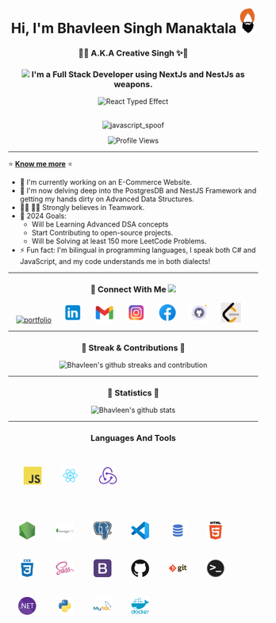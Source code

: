 <h1 align="center">Hi, I'm Bhavleen Singh Manaktala <img src="./logo.svg" alt="cs logo" height="50"> </h1>
<h3 align="center">🌟✨  A.K.A Creative Singh ✨🌟 </h3>

<h3 align="center"> <img src="https://media.giphy.com/media/hvRJCLFzcasrR4ia7z/giphy.gif" width="24"> I'm a Full Stack Developer using NextJs and NestJs as weapons.</h3>

<div align="center">
  <img src="https://readme-typing-svg.herokuapp.com?font=Fira+Code&weight=800&duration=2000&pause=1000&background=151515&center=true&vCenter=true&random=false&width=435&lines=Full+Stack+Developer;Javascript+Developer;ReactJs+Developer;NodeJs+Developer" alt="React Typed Effect" />
</div>

<br/>
<p align="center"> 
  <img src="https://github-readme-stats.vercel.app/api/top-langs/?username=creative-singh&layout=compact&hide=html&theme=radical" alt=javascript_spoof /> 
</p>

<div align="center">
  <img src="https://komarev.com/ghpvc/?username=SkyCaptainess&style=flat-square&color=blue" alt="Profile Views" width="150" />
</div>

<!-- Here I post some stuff as public but believe me I have a lot of stuff on Private 😉 -->

---

<p>⭐️ <u><b>Know me more</b></u> ⭐️</p>

- 🔭 I'm currently working on an E-Commerce Website.
- 🌱 I'm now delving deep into the PostgresDB and NestJS Framework and getting my hands dirty on Advanced Data Structures.
- 🧑‍💻 🧑‍💻 Strongly believes in Teamwork.
- 🔗 2024 Goals:
  - Will be Learning Advanced DSA concepts
  - Start Contributing to open-source projects.
  - Will be Solving at least 150 more LeetCode Problems.
- ⚡ Fun fact: I'm bilingual in programming languages, I speak both C# and JavaScript, and my code understands me in both dialects!
  <br/>

---

<h3 align="center">📮 Connect With Me  <img src='https://raw.githubusercontent.com/ShahriarShafin/ShahriarShafin/main/Assets/handshake.gif' width="75" /></h3>

<p align="center">
  <a href="https://creative-singh.netlify.app/" target="blank"><img src="https://img.icons8.com/ios/50/ffa500/circled-c.png" alt="portfolio" height="40" width="40" /></a> &nbsp;&nbsp;&nbsp;&nbsp;
  <a href="https://www.linkedin.com/in/creative-singh/" target="blank"><img src="./linkedin.svg" alt="linkedin profile link" height="40" width="40" /></a> &nbsp;&nbsp;&nbsp;&nbsp;
  <a href="mailto:singhbhavleen3@gmail.com" target="blank"><img src="./gmail.svg" alt="gmail profile link" height="40" width="40" /></a> &nbsp;&nbsp;&nbsp;&nbsp;
  <a href="https://www.instagram.com/creative.singh_/" target="blank"><img src="./instagram.svg" alt="instagram profile link" height="40" width="40" /></a> &nbsp;&nbsp;&nbsp;&nbsp;
  <a href="https://www.facebook.com/bhavleensm/" target="blank"><img src="./facebook.svg" alt="facebook profile link" height="40" width="40" /></a> &nbsp;&nbsp;&nbsp;&nbsp;
  <a href="https://github.com/creative-singh" target="blank"><img src="./github.svg" alt="github profile link" height="40" width="40" /></a> &nbsp;&nbsp;&nbsp;&nbsp;
  <a href="https://leetcode.com/bhavleen_singh_fsd/" target="blank"><img src="./leetcode.png" alt="leetcode profile link" height="40" width="40" /></a> &nbsp;&nbsp;&nbsp;&nbsp;
</p>

---

<h3 align="center"> 🚀 Streak & Contributions 🚀</h3>
<p align="center"> 
  <img alt="Bhavleen's github streaks and contribution" src="https://github-readme-streak-stats.herokuapp.com/?user=creative-singh&theme=radical&hide_border=false" /> 
</p>

---

<h3 align="center">🏅 Statistics 🏅</h3>
<p align="center"> 
  <img alt="Bhavleen's github stats" src="https://github-readme-stats.vercel.app/api?username=creative-singh&show_icons=true&theme=radical" /> 
</p>

---

<h3 align="center">Languages And Tools</h3>
<p>
<div style="height:100px; width:100%; border:1px solid white; border-radius:5px;padding:10px">

  <img align="left" alt="JavaScript" width="36px" src="https://raw.githubusercontent.com/github/explore/80688e429a7d4ef2fca1e82350fe8e3517d3494d/topics/javascript/javascript.png" style="margin:10px; padding: 10px;" />

  <img align="left" alt="React" width="36px" src="https://raw.githubusercontent.com/github/explore/80688e429a7d4ef2fca1e82350fe8e3517d3494d/topics/react/react.png" style="margin:10px; padding: 10px;" />

  <img align="left" alt="Redux" width="36px" src="https://raw.githubusercontent.com/devicons/devicon/55609aa5bd817ff167afce0d965585c92040787a/icons/redux/redux-original.svg" style="margin:10px; padding: 10px;" />

</div>

<img align="left" alt="Node.js" width="36px" src="https://raw.githubusercontent.com/github/explore/80688e429a7d4ef2fca1e82350fe8e3517d3494d/topics/nodejs/nodejs.png" style="margin:10px; padding: 10px;" />

<img align="left" alt="MongoDB" width="36px" src="https://raw.githubusercontent.com/github/explore/80688e429a7d4ef2fca1e82350fe8e3517d3494d/topics/mongodb/mongodb.png" style="margin:10px; padding: 10px;" />

<img align="left" alt="Postgresql" width="36px" src="https://raw.githubusercontent.com/github/explore/80688e429a7d4ef2fca1e82350fe8e3517d3494d/topics/postgresql/postgresql.png" style="margin:10px; padding: 10px;" />

<img align="left" alt="Visual Studio Code" width="36px" src="https://raw.githubusercontent.com/github/explore/80688e429a7d4ef2fca1e82350fe8e3517d3494d/topics/visual-studio-code/visual-studio-code.png" style="margin:10px; padding: 10px;" />

<img align="left" alt="SQL" width="36px" src="https://raw.githubusercontent.com/github/explore/80688e429a7d4ef2fca1e82350fe8e3517d3494d/topics/sql/sql.png" style="margin:10px; padding: 10px;" />

<img align="left" alt="HTML5" width="36px" src="https://raw.githubusercontent.com/github/explore/80688e429a7d4ef2fca1e82350fe8e3517d3494d/topics/html/html.png" style="margin:10px; padding: 10px;" />

<img align="left" alt="CSS3" width="36px" src="https://raw.githubusercontent.com/devicons/devicon/55609aa5bd817ff167afce0d965585c92040787a/icons/css3/css3-plain-wordmark.svg" style="margin:10px; padding: 10px;" />

<img align="left" alt="Sass" width="36px" src="https://raw.githubusercontent.com/github/explore/80688e429a7d4ef2fca1e82350fe8e3517d3494d/topics/sass/sass.png" style="margin:10px; padding: 10px;" />

<img align="left" alt="Bootstrap" width="36px" src="https://raw.githubusercontent.com/github/explore/80688e429a7d4ef2fca1e82350fe8e3517d3494d/topics/bootstrap/bootstrap.png" style="margin:10px; padding: 10px;" />

<img align="left" alt="GitHub" width="36px" src="https://raw.githubusercontent.com/github/explore/78df643247d429f6cc873026c0622819ad797942/topics/github/github.png" style="margin:10px; padding: 10px;" />

<img align="left" alt="Git" width=" 36px" src="https://raw.githubusercontent.com/github/explore/80688e429a7d4ef2fca1e82350fe8e3517d3494d/topics/git/git.png" style="margin:10px; padding: 10px;" />

<img align="left" alt="Terminal" width="36px" src="https://raw.githubusercontent.com/github/explore/80688e429a7d4ef2fca1e82350fe8e3517d3494d/topics/terminal/terminal.png" style="margin:10px; padding: 10px;" />

<img align="left" alt="Microsoft .Net" width="36px" src="https://raw.githubusercontent.com/github/explore/80688e429a7d4ef2fca1e82350fe8e3517d3494d/topics/dotnet/dotnet.png" style="margin:10px; padding: 10px;" />

<img align="left" alt="Python" width="36px" src="https://raw.githubusercontent.com/github/explore/80688e429a7d4ef2fca1e82350fe8e3517d3494d/topics/python/python.png" style="margin:10px; padding: 10px;" />

<img align="left" alt="MySQL" width="36px" src="https://raw.githubusercontent.com/devicons/devicon/55609aa5bd817ff167afce0d965585c92040787a/icons/mysql/mysql-original-wordmark.svg" style="margin:10px; padding: 10px;" />

<img align="left" alt="Docker" width="36px" src="https://raw.githubusercontent.com/devicons/devicon/55609aa5bd817ff167afce0d965585c92040787a/icons/docker/docker-plain-wordmark.svg" style="margin:10px; padding: 10px;" />
</p>
